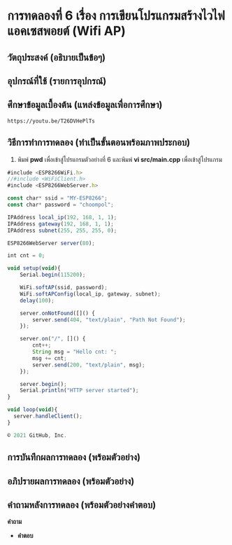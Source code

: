 #  การทดลองที่ 6 เรื่อง การเขียนโปรแกรมสร้างไวไฟแอคเซสพอยต์ (Wifi AP)

##  วัตถุประสงค์ (อธิบายเป็นข้อๆ)

##  อุปกรณ์ที่ใช้ (รายการอุปกรณ์)

##  ศึกษาข้อมูลเบื้องต้น (แหล่งข้อมูลเพื่อการศึกษา)
    https://youtu.be/T26DVHePlTs

##  วิธีการทำการทดลอง (ทำเป็นขั้นตอนพร้อมภาพประกอบ)
  1. พิมพ์ **pwd** เพื่อเข้าสู่โปรแกรมตัวอย่างที่ 6 และพิมพ์ **vi src/main.cpp** เพื่อเข้าสู่โปรแกรม
```javascript
#include <ESP8266WiFi.h>
//#include <WiFiClient.h>
#include <ESP8266WebServer.h>

const char* ssid = "MY-ESP8266";
const char* password = "choompol";

IPAddress local_ip(192, 168, 1, 1);
IPAddress gateway(192, 168, 1, 1);
IPAddress subnet(255, 255, 255, 0);

ESP8266WebServer server(80);

int cnt = 0;

void setup(void){
	Serial.begin(115200);

	WiFi.softAP(ssid, password);
	WiFi.softAPConfig(local_ip, gateway, subnet);
	delay(100);

	server.onNotFound([]() {
		server.send(404, "text/plain", "Path Not Found");
	});

	server.on("/", []() {
		cnt++;
		String msg = "Hello cnt: ";
		msg += cnt;
		server.send(200, "text/plain", msg);
	});

	server.begin();
	Serial.println("HTTP server started");
}

void loop(void){
  server.handleClient();
}

© 2021 GitHub, Inc.
```

##  การบันทึกผลการทดลอง (พร้อมตัวอย่าง)

##  อภิปรายผลการทดลอง (พร้อมตัวอย่าง)

##  คำถามหลังการทดลอง (พร้อมตัวอย่างคำตอบ)
**คำถาม**   
*  **คำตอบ**
